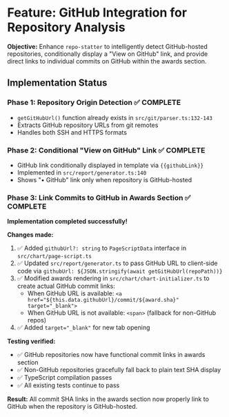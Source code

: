 # Feature: GitHub Integration for Repository Analysis

**Objective:** Enhance `repo-statter` to intelligently detect GitHub-hosted repositories, conditionally display a "View on GitHub" link, and provide direct links to individual commits on GitHub within the awards section.

## Implementation Status

### Phase 1: Repository Origin Detection ✅ COMPLETE
- `getGitHubUrl()` function already exists in `src/git/parser.ts:132-143`
- Extracts GitHub repository URLs from git remotes
- Handles both SSH and HTTPS formats

### Phase 2: Conditional "View on GitHub" Link ✅ COMPLETE  
- GitHub link conditionally displayed in template via `{{githubLink}}` 
- Implemented in `src/report/generator.ts:140`
- Shows "• GitHub" link only when repository is GitHub-hosted

### Phase 3: Link Commits to GitHub in Awards Section ✅ COMPLETE
**Implementation completed successfully!**

**Changes made:**
1. ✅ Added `githubUrl?: string` to `PageScriptData` interface in `src/chart/page-script.ts`
2. ✅ Updated `src/report/generator.ts` to pass GitHub URL to client-side code via `githubUrl: ${JSON.stringify(await getGitHubUrl(repoPath))}`
3. ✅ Modified awards rendering in `src/chart/chart-initializer.ts` to create actual GitHub commit links:
   - When GitHub URL is available: `<a href="${this.data.githubUrl}/commit/${award.sha}" target="_blank">`
   - When GitHub URL is not available: `<span>` (fallback for non-GitHub repos)
4. ✅ Added `target="_blank"` for new tab opening

**Testing verified:**
- ✅ GitHub repositories now have functional commit links in awards section
- ✅ Non-GitHub repositories gracefully fall back to plain text SHA display
- ✅ TypeScript compilation passes
- ✅ All existing tests continue to pass

**Result:** All commit SHA links in the awards section now properly link to GitHub when the repository is GitHub-hosted.
